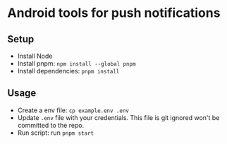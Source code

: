 # Android tools for push notifications

## Setup
- Install Node
- Install pnpm: `npm install --global pnpm`
- Install dependencies: `pnpm install`

## Usage
- Create a env file: `cp example.env .env`
- Update `.env` file with your credentials. This file is git ignored won't be committed to the repo.
- Run script: run `pnpm start`